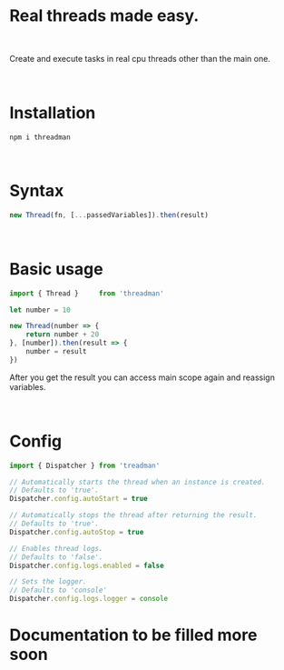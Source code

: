 # **Real threads made easy.**

<br />

Create and execute tasks in real cpu threads other than the main one.

<br />

# Installation
```
npm i threadman
```


<br />

# Syntax

```js
new Thread(fn, [...passedVariables]).then(result)
```

<br />

# Basic usage

```js
import { Thread }     from 'threadman'

let number = 10

new Thread(number => {
    return number + 20
}, [number]).then(result => {
    number = result
})
```
After you get the result you can access main scope again and reassign variables.

<br />

# Config

```js
import { Dispatcher } from 'treadman'

// Automatically starts the thread when an instance is created.
// Defaults to 'true'.
Dispatcher.config.autoStart = true

// Automatically stops the thread after returning the result.
// Defaults to 'true'.
Dispatcher.config.autoStop = true

// Enables thread logs.
// Defaults to 'false'.
Dispatcher.config.logs.enabled = false

// Sets the logger.
// Defaults to 'console'
Dispatcher.config.logs.logger = console
```

# **Documentation to be filled more soon**